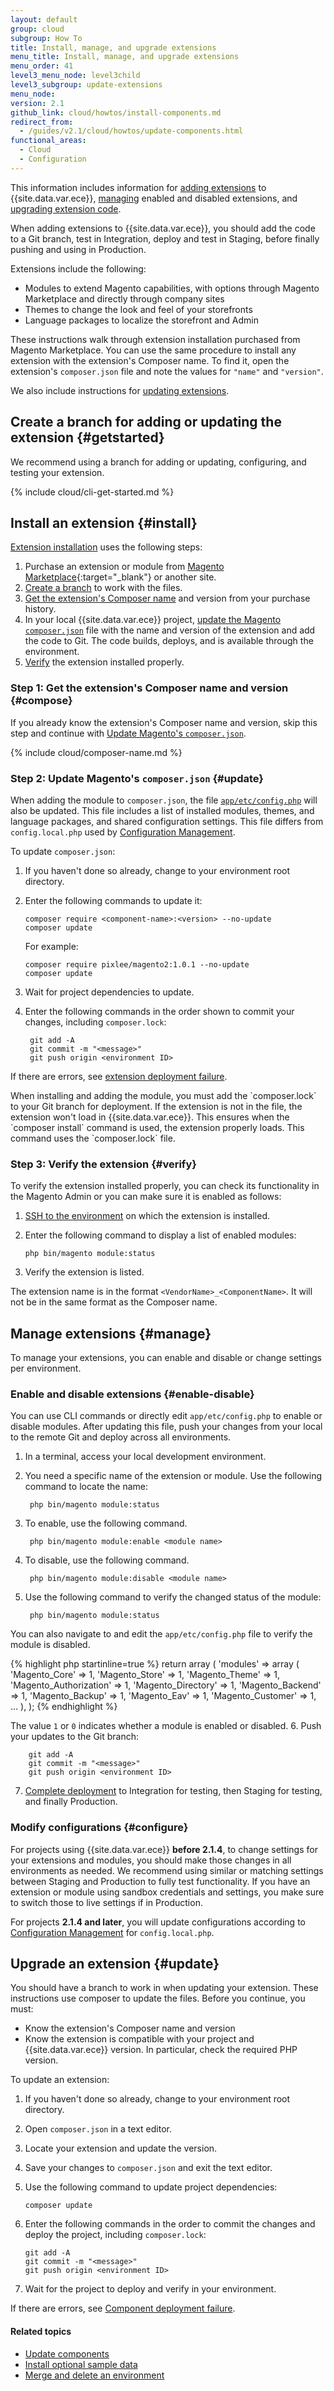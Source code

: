 ```yaml
---
layout: default
group: cloud
subgroup: How To
title: Install, manage, and upgrade extensions
menu_title: Install, manage, and upgrade extensions
menu_order: 41
level3_menu_node: level3child
level3_subgroup: update-extensions
menu_node:
version: 2.1
github_link: cloud/howtos/install-components.md
redirect_from:
  - /guides/v2.1/cloud/howtos/update-components.html
functional_areas:
  - Cloud
  - Configuration
---
```


This information includes information for [adding extensions](#install) to {{site.data.var.ece}}, [managing](#manage) enabled and disabled extensions, and [upgrading extension code](#update).

When adding extensions to {{site.data.var.ece}}, you should add the code to a Git branch, test in Integration, deploy and test in Staging, before finally pushing and using in Production.

Extensions include the following:

*	Modules to extend Magento capabilities, with options through Magento Marketplace and directly through company sites
*	Themes to change the look and feel of your storefronts
*	Language packages to localize the storefront and Admin

These instructions walk through extension installation purchased from Magento Marketplace. You can use the same procedure to install any extension with the extension's Composer name. To find it, open the extension's `composer.json` file and note the values for `"name"` and `"version"`.

We also include instructions for [updating extensions](#update).

## Create a branch for adding or updating the extension {#getstarted}
We recommend using a branch for adding or updating, configuring, and testing your extension.

{% include cloud/cli-get-started.md %}

## Install an extension {#install}
[Extension installation](#install) uses the following steps:

1.	Purchase an extension or module from [Magento Marketplace](https://marketplace.magento.com){:target="_blank"} or another site.
2.	[Create a branch](#getstarted) to work with the files.
1.	[Get the extension's Composer name](#compose) and version from your purchase history.
2.	In your local {{site.data.var.ece}} project, [update the Magento `composer.json`](#update) file with the name and version of the extension and add the code to Git. The code builds, deploys, and is available through the environment.
4.	[Verify](#verify) the extension installed properly.

### Step 1: Get the extension's Composer name and version {#compose}
If you already know the extension's Composer name and version, skip this step and continue with [Update Magento's `composer.json`](#update).

{% include cloud/composer-name.md %}

### Step 2: Update Magento's `composer.json` {#update}
When adding the module to `composer.json`, the file [`app/etc/config.php`]({{page.baseurl}}config-guide/config/config-php.html) will also be updated. This file includes a list of installed modules, themes, and language packages, and shared configuration settings. This file differs from `config.local.php` used by [Configuration Management](http://devdocs.magento.com/guides/v2.1/cloud/live/sens-data-over.html).

To update `composer.json`:

1.	If you haven't done so already, change to your environment root directory.
2.	Enter the following commands to update it:

		composer require <component-name>:<version> --no-update
		composer update

	For example:

		composer require pixlee/magento2:1.0.1 --no-update
		composer update
3.	Wait for project dependencies to update.
4. Enter the following commands in the order shown to commit your changes, including `composer.lock`:

        git add -A
        git commit -m "<message>"
        git push origin <environment ID>

If there are errors, see [extension deployment failure]({{page.baseurl}}cloud/trouble/trouble_comp-deploy-fail.html).

<div class="bs-callout bs-callout-warning">
When installing and adding the module, you must add the `composer.lock` to your Git branch for deployment. If the extension is not in the file, the extension won't load in {{site.data.var.ece}}. This ensures when the `composer install` command is used, the extension properly loads. This command uses the `composer.lock` file.
</div>

### Step 3: Verify the extension {#verify}
To verify the extension installed properly, you can check its functionality in the Magento Admin or you can make sure it is enabled as follows:

1.	[SSH to the environment]({{page.baseurl}}cloud/env/environments-ssh.html#env-start-tunn) on which the extension is installed.
2.	Enter the following command to display a list of enabled modules:

        php bin/magento module:status
3.	Verify the extension is listed.

The extension name is in the format `<VendorName>_<ComponentName>`. It will not be in the same format as the Composer name.

## Manage extensions {#manage}
To manage your extensions, you can enable and disable or change settings per environment.

### Enable and disable extensions {#enable-disable}
You can use CLI commands or directly edit `app/etc/config.php` to enable or disable modules. After updating this file, push your changes from your local to the remote Git and deploy across all environments.

1. In a terminal, access your local development environment.
2. You need a specific name of the extension or module. Use the following command to locate the name:

        php bin/magento module:status
3. To enable, use the following command.

        php bin/magento module:enable <module name>
4. To disable, use the following command.

        php bin/magento module:disable <module name>
5. Use the following command to verify the changed status of the module:

        php bin/magento module:status

  You can also navigate to and edit the `app/etc/config.php` file to verify the module is disabled.

  {% highlight php startinline=true %}
  return array (
    'modules' =>
    array (
      'Magento_Core' => 1,
      'Magento_Store' => 1,
      'Magento_Theme' => 1,
      'Magento_Authorization' => 1,
      'Magento_Directory' => 1,
      'Magento_Backend' => 1,
      'Magento_Backup' => 1,
      'Magento_Eav' => 1,
      'Magento_Customer' => 1,
  ...
    ),
  );
  {% endhighlight %}

  The value `1` or `0` indicates whether a module is enabled or disabled.
6. Push your updates to the Git branch:

        git add -A
        git commit -m "<message>"
        git push origin <environment ID>

7. [Complete deployment]({{page.baseurl}}cloud/live/stage-prod-live.html) to Integration for testing, then Staging for testing, and finally Production.

### Modify configurations {#configure}
For projects using {{site.data.var.ece}} **before 2.1.4**, to change settings for your extensions and modules, you should make those changes in all environments as needed. We recommend using similar or matching settings between Staging and Production to fully test functionality. If you have an extension or module using sandbox credentials and settings, you make sure to switch those to live settings if in Production.

For projects **2.1.4 and later**, you will update configurations according to [Configuration Management](http://devdocs.magento.com/guides/v2.1/cloud/live/sens-data-over.html#update) for `config.local.php`.

## Upgrade an extension {#update}
You should have a branch to work in when updating your extension. These instructions use composer to update the files. Before you continue, you must:

*	Know the extension's Composer name and version
*	Know the extension is compatible with your project and {{site.data.var.ece}} version. In particular, check the required PHP version.

To update an extension:

1.	If you haven't done so already, change to your environment root directory.
3.	Open `composer.json` in a text editor.
4.	Locate your extension and update the version.
6.	Save your changes to `composer.json` and exit the text editor.
7.	Use the following command to update project dependencies:

		composer update
8.	Enter the following commands in the order to commit the changes and deploy the project, including `composer.lock`:

		git add -A
		git commit -m "<message>"
		git push origin <environment ID>
9.	Wait for the project to deploy and verify in your environment.

If there are errors, see [Component deployment failure]({{page.baseurl}}cloud/trouble/trouble_comp-deploy-fail.html).

#### Related topics
*	[Update components]({{page.baseurl}}cloud/howtos/update-components.html)
*	[Install optional sample data]({{page.baseurl}}cloud/howtos/sample-data.html)
*	[Merge and delete an environment]({{page.baseurl}}cloud/howtos/environment-tutorial-env-merge.html)
